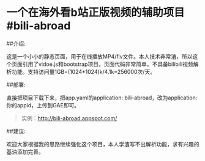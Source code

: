 一个在海外看b站正版视频的辅助项目
#bili-abroad
=============================
##介绍:

这是一个小小的静态页面，用于在线播放MP4/flv文件。本人技术非常渣，所以这个页面引用了vidoe.js和bootstrap项目。页面代码非常简单，不具备bilibili视频解析功能。支持访问量1GB=(1024*1024)k/4.1k=256000次/天。



##部署:

直接把项目下载下来，把app.yaml的application: bili-abroad，改为application:你的appid，上传到GAE即可。
> 实例：http://bili-abroad.appspot.com/



##建议:

欢迎大家根据我的思路继续强化这个项目，本人学渣写不出解析功能，求有兴趣的基油添加完善。
